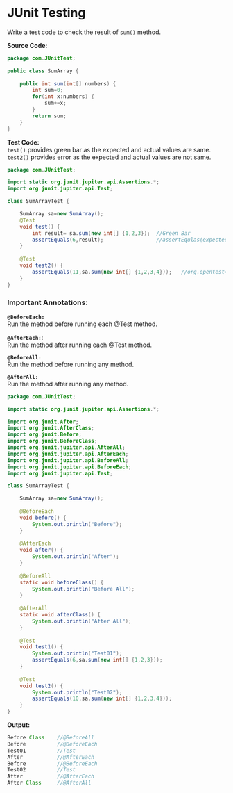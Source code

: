 # JUnit Testing

Write a test code to check the result of `sum()` method.

**Source Code:**
```java
package com.JUnitTest;

public class SumArray {
	
	public int sum(int[] numbers) {
		int sum=0;
		for(int x:numbers) {
			sum+=x;
		}
		return sum;
	}
}
```

**Test Code:**  
`test()` provides green bar as the expected and actual values are same.  
`test2()` provides error as the expected and actual values are not same.
```java
package com.JUnitTest;

import static org.junit.jupiter.api.Assertions.*;
import org.junit.jupiter.api.Test;

class SumArrayTest {

	SumArray sa=new SumArray();
	@Test
	void test() {
		int result= sa.sum(new int[] {1,2,3});	//Green Bar
		assertEquals(6,result);					//assertEqulas(expected, actual)
	}
	
	@Test
	void test2() {
		assertEquals(11,sa.sum(new int[] {1,2,3,4}));	//org.opentest4j.AssertionFailedError: expected: <11> but was: <10>
	}
}
```

### Important Annotations:
**`@BeforeEach:`**  
Run the method before running each @Test method.   

**`@AfterEach:`**:  
Run the method after running each @Test method.   

**`@BeforeAll:`**  
Run the method before running any method.   

**`@AfterAll:`**  
Run the method after running any method.   

```java
package com.JUnitTest;

import static org.junit.jupiter.api.Assertions.*;

import org.junit.After;
import org.junit.AfterClass;
import org.junit.Before;
import org.junit.BeforeClass;
import org.junit.jupiter.api.AfterAll;
import org.junit.jupiter.api.AfterEach;
import org.junit.jupiter.api.BeforeAll;
import org.junit.jupiter.api.BeforeEach;
import org.junit.jupiter.api.Test;

class SumArrayTest {

	SumArray sa=new SumArray();
	
	@BeforeEach
	void before() {
		System.out.println("Before");
	}
	
	@AfterEach
	void after() {
		System.out.println("After");
	}
	
	@BeforeAll
	static void beforeClass() {
		System.out.println("Before All");
	}
	
	@AfterAll
	static void afterClass() {
		System.out.println("After All");
	}
	
	@Test
	void test1() {
		System.out.println("Test01");
		assertEquals(6,sa.sum(new int[] {1,2,3}));
	}
	
	@Test
	void test2() {
		System.out.println("Test02");
		assertEquals(10,sa.sum(new int[] {1,2,3,4}));
	}
}
```
**Output:**  
```java
Before Class    //@BeforeAll
Before          //@BeforeEach
Test01          //Test
After           //@AfterEach
Before          //@BeforeEach
Test02          //Test
After           //@AfterEach
After Class     //@AfterAll
```

